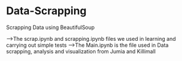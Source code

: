 # Data-Scrapping
Scrapping Data using BeautifulSoup

-->The scrap.ipynb and scrapping.ipynb files we used in learning and carrying out simple tests
-->The Main.ipynb is the file used in Data scrapping, analysis and visualization from Jumia and Killimall


